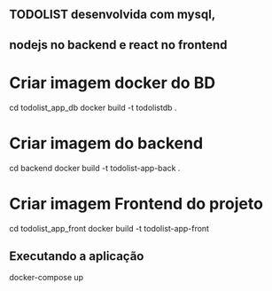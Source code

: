 ##                                          ##
##   TODOLIST desenvolvida com mysql,       ## 
##   nodejs no backend e react no frontend  ##
##                                          ##

# Criar imagem docker do BD

cd todolist_app_db
docker build -t todolistdb .

# Criar imagem do backend

cd backend
docker build -t todolist-app-back .

# Criar imagem Frontend do projeto

cd todolist_app_front
docker build -t todolist-app-front

## Executando a aplicação

docker-compose up
